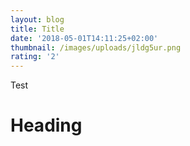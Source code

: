 ```yaml
---
layout: blog
title: Title
date: '2018-05-01T14:11:25+02:00'
thumbnail: /images/uploads/jldg5ur.png
rating: '2'
---
```

Test



# Heading
